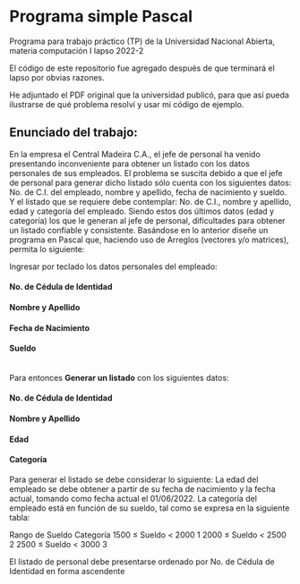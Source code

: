 # Programa simple Pascal

Programa para trabajo práctico (TP) de la Universidad Nacional Abierta, materia computación I lapso 2022-2

El código de este repositorio fue agregado después de que terminará el lapso por obvias razones.

He adjuntado el PDF original que la universidad publicó, para que así pueda ilustrarse de qué problema resolví y usar mi código de ejemplo.

## Enunciado del trabajo:
En la empresa el Central Madeira C.A., el jefe de personal ha venido presentando inconveniente
para obtener un listado con los datos personales de sus empleados. El problema se suscita debido a que el jefe de personal para generar dicho listado sólo cuenta con los siguientes datos: No. de C.I. del empleado, nombre y apellido, fecha de nacimiento y sueldo. Y el listado que se requiere debe contemplar: No. de C.I., nombre y apellido, edad y categoría del empleado. Siendo estos dos últimos datos (edad y categoría) los que le generan al jefe de personal, dificultades para obtener un listado confiable y consistente. 
Basándose en lo anterior diseñe un programa en Pascal que, haciendo uso de Arreglos (vectores
y/o matrices), permita lo siguiente:


Ingresar por teclado los datos personales del empleado: <br>
#### No. de Cédula de Identidad<br>
#### Nombre y Apellido<br>
#### Fecha de Nacimiento<br>
#### Sueldo<br><br>
Para entonces <b>Generar un listado</b> con los siguientes datos:<br>
#### No. de Cédula de Identidad<br>
#### Nombre y Apellido<br>
#### Edad<br>
#### Categoría<br>

Para generar el listado se debe considerar lo siguiente:
La edad del empleado se debe obtener a partir de su fecha de nacimiento y la fecha actual, tomando como fecha actual el 01/06/2022.
La categoría del empleado está en función de su sueldo, tal como se expresa en la siguiente tabla:

Rango de Sueldo
Categoría
1500 ≤ Sueldo < 2000
1
2000 ≤ Sueldo < 2500
2
2500 ≤ Sueldo < 3000
3



El listado de personal debe presentarse ordenado por No. de Cédula de Identidad en
forma ascendente
